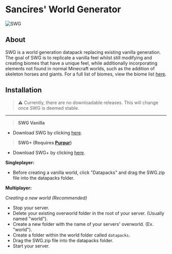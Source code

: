 # Sancires' World Generator
![SWG](https://user-images.githubusercontent.com/82296481/181863844-00c8b232-f614-4acd-8c61-eff46c6090bc.jpg)
## About
SWG is a world generation datapack replacing existing vanilla generation. The goal of SWG is to replicate a vanilla feel whilst still modifying and creating biomes that have a unique feel, while additionally incorporating elements not found in normal Minecraft worlds, such as the addition of skeleton horses and giants. For a full list of biomes, view the biome list [here](https://github.com/Sancires/SWG/wiki/Biomes).

## Installation

> ⚠️ Currently, there are no downloadable releases. This will change once SWG is deemed stable.
---
> **SWG Vanilla**
- Download SWG by clicking [here]().
> **SWG+ (Requires [Purpur](https://purpurmc.org/))**
- Download SWG+ by clicking [here]().

**Singleplayer:**
- Before creating a vanilla world, click "Datapacks" and drag the SWG.zip file into the datapacks folder.

**Multiplayer:**

*Creating a new world (Recommended)*
- Stop your server.
- Delete your existing overworld folder in the root of your server. (Usually named "world").
- Create a new folder with the name of your servers' overworld. (Ex. "world").
- Create a folder within the world folder called `datapacks`.
- Drag the SWG.zip file into the datapacks folder.
- Start your server.
